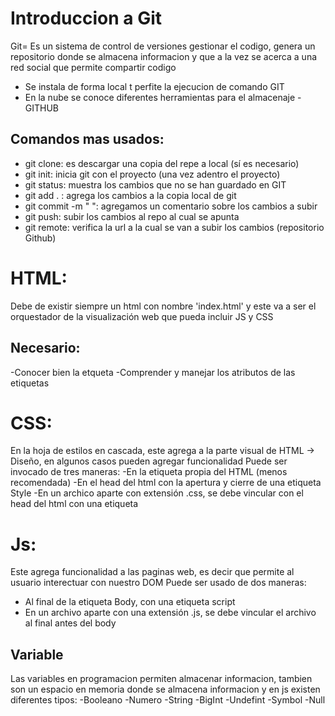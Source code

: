 # Introduccion a Git

Git= Es un sistema de control de versiones gestionar el codigo, genera un repositorio donde se almacena informacion y que a la vez se acerca a una red social que permite compartir codigo

- Se instala de forma local t perfite la ejecucion de comando GIT
- En la nube se conoce diferentes herramientas para el almacenaje - GITHUB

## Comandos mas usados:
- git clone: es descargar una copia del repe a local (sí es necesario)
- git init: inicia git con el proyecto (una vez adentro el proyecto)
- git status: muestra los cambios que no se han guardado en GIT
- git add . : agrega los cambios a la copia local de git
- git commit -m " ": agregamos un comentario sobre los cambios a subir
- git push: subir los cambios al repo al cual se apunta
- git remote: verifica la url a la cual se van a subir los cambios (repositorio Github)

# HTML:
Debe de existir siempre un html con nombre 'index.html' y este va a ser el orquestador de la visualización web que pueda incluir JS y CSS

## Necesario:
-Conocer bien la etqueta 
-Comprender y manejar los atributos de las etiquetas

# CSS:
En la hoja de estilos en cascada, este agrega a la parte visual de HTML -> Diseño, en algunos casos pueden agregar funcionalidad 
Puede ser invocado de tres maneras:
-En la etiqueta propia del HTML (menos recomendada)
-En el head del html con la apertura y cierre de una etiqueta Style
-En un archico aparte con extensión .css, se debe vincular con el head del html con una etiqueta 

# Js:
Este agrega funcionalidad a las paginas web, es decir que permite al usuario interectuar con nuestro DOM
Puede ser usado de dos maneras:
- Al final de la etiqueta Body, con una etiqueta script 
- En un archivo aparte con una extensión  .js, se debe vincular el archivo al final antes del body

## Variable
Las variables en programacion permiten almacenar informacion, tambien son un espacio en memoria donde se almacena informacion y en js existen diferentes tipos:
-Booleano
-Numero
-String
-BigInt
-Undefint
-Symbol
-Null
